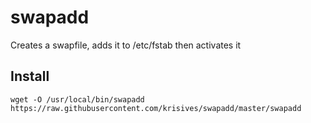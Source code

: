 # swapadd

Creates a swapfile, adds it to /etc/fstab then activates it

## Install

    wget -O /usr/local/bin/swapadd https://raw.githubusercontent.com/krisives/swapadd/master/swapadd
